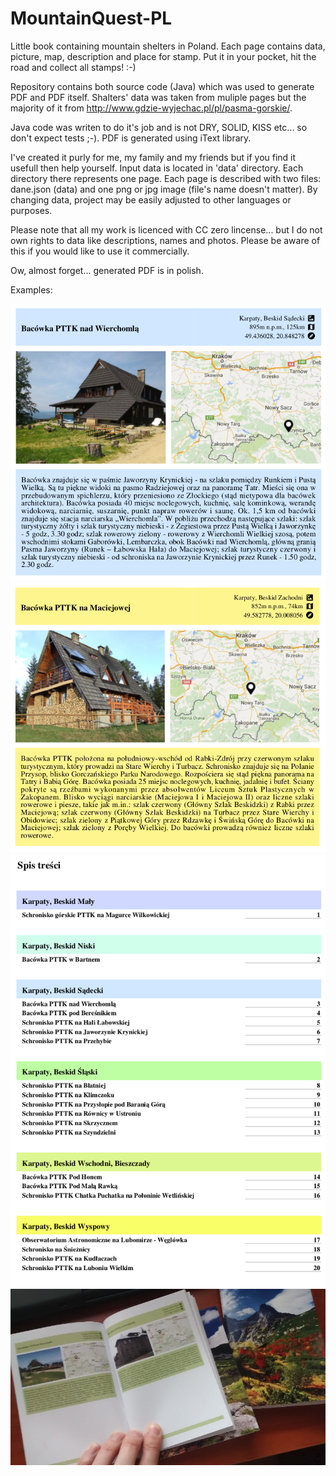 # MountainQuest-PL
Little book containing mountain shelters in Poland. Each page contains data, picture, map, description and place for stamp. Put it in your pocket, hit the road and collect all stamps! :-)

Repository contains both source code (Java) which was used to generate PDF and PDF itself.
Shalters' data was taken from muliple pages but the majority of it from http://www.gdzie-wyjechac.pl/pl/pasma-gorskie/.

Java code was writen to do it's job and is not DRY, SOLID, KISS etc... so don't expect tests ;-).
PDF is generated using iText library. 

I've created it purly for me, my family and my friends but if you find it usefull then help yourself. Input data is located in 'data' directory. Each directory there represents one page. Each page is described with two files: dane.json (data) and one png or jpg image (file's name doesn't matter). By changing data, project may be easily adjusted to other languages or purposes.

Please note that all my work is licenced with CC zero lincense... but I do not own rights to data like descriptions, names and photos. Please be aware of this if you would like to use it commercially. 

Ow, almost forget... generated PDF is in polish.

Examples:

![alt tag](01.png)
![alt tag](02.png)
![alt tag](03.png)
![alt tag](04.png)
